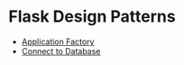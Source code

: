 # Flask Design Patterns

* [Application Factory](./flask_app_factory.md)
* [Connect to Database](./flask_connect_to_database.md)
